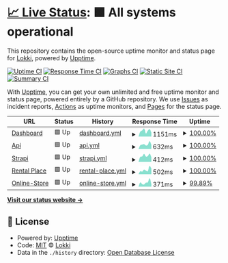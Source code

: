 # [📈 Live Status](https://status.getlokki.com): <!--live status--> **🟩 All systems operational**

This repository contains the open-source uptime monitor and status page for [Lokki](https://status.getlokki.com), powered by [Upptime](https://github.com/upptime/upptime).

[![Uptime CI](https://github.com/LokkiApp/LokkiApp.github.io/workflows/Uptime%20CI/badge.svg)](https://github.com/LokkiApp/LokkiApp.github.io/actions?query=workflow%3A%22Uptime+CI%22)
[![Response Time CI](https://github.com/LokkiApp/LokkiApp.github.io/workflows/Response%20Time%20CI/badge.svg)](https://github.com/LokkiApp/LokkiApp.github.io/actions?query=workflow%3A%22Response+Time+CI%22)
[![Graphs CI](https://github.com/LokkiApp/LokkiApp.github.io/workflows/Graphs%20CI/badge.svg)](https://github.com/LokkiApp/LokkiApp.github.io/actions?query=workflow%3A%22Graphs+CI%22)
[![Static Site CI](https://github.com/LokkiApp/LokkiApp.github.io/workflows/Static%20Site%20CI/badge.svg)](https://github.com/LokkiApp/LokkiApp.github.io/actions?query=workflow%3A%22Static+Site+CI%22)
[![Summary CI](https://github.com/LokkiApp/LokkiApp.github.io/workflows/Summary%20CI/badge.svg)](https://github.com/LokkiApp/LokkiApp.github.io/actions?query=workflow%3A%22Summary+CI%22)

With [Upptime](https://upptime.js.org), you can get your own unlimited and free uptime monitor and status page, powered entirely by a GitHub repository. We use [Issues](https://github.com/LokkiApp/LokkiApp.github.io/issues) as incident reports, [Actions](https://github.com/LokkiApp/LokkiApp.github.io/actions) as uptime monitors, and [Pages](https://status.getlokki.com) for the status page.

<!--start: status pages-->
<!-- This summary is generated by Upptime (https://github.com/upptime/upptime) -->
<!-- Do not edit this manually, your changes will be overwritten -->
<!-- prettier-ignore -->
| URL | Status | History | Response Time | Uptime |
| --- | ------ | ------- | ------------- | ------ |
| <img alt="" src="https://icons.duckduckgo.com/ip3/app.getlokki.com.ico" height="13"> [Dashboard](https://app.getlokki.com) | 🟩 Up | [dashboard.yml](https://github.com/LokkiApp/LokkiApp.github.io/commits/HEAD/history/dashboard.yml) | <details><summary><img alt="Response time graph" src="./graphs/dashboard/response-time-week.png" height="20"> 1151ms</summary><br><a href="https://status.getlokki.com/history/dashboard"><img alt="Response time 1177" src="https://img.shields.io/endpoint?url=https%3A%2F%2Fraw.githubusercontent.com%2FLokkiApp%2FLokkiApp.github.io%2FHEAD%2Fapi%2Fdashboard%2Fresponse-time.json"></a><br><a href="https://status.getlokki.com/history/dashboard"><img alt="24-hour response time 784" src="https://img.shields.io/endpoint?url=https%3A%2F%2Fraw.githubusercontent.com%2FLokkiApp%2FLokkiApp.github.io%2FHEAD%2Fapi%2Fdashboard%2Fresponse-time-day.json"></a><br><a href="https://status.getlokki.com/history/dashboard"><img alt="7-day response time 1151" src="https://img.shields.io/endpoint?url=https%3A%2F%2Fraw.githubusercontent.com%2FLokkiApp%2FLokkiApp.github.io%2FHEAD%2Fapi%2Fdashboard%2Fresponse-time-week.json"></a><br><a href="https://status.getlokki.com/history/dashboard"><img alt="30-day response time 939" src="https://img.shields.io/endpoint?url=https%3A%2F%2Fraw.githubusercontent.com%2FLokkiApp%2FLokkiApp.github.io%2FHEAD%2Fapi%2Fdashboard%2Fresponse-time-month.json"></a><br><a href="https://status.getlokki.com/history/dashboard"><img alt="1-year response time 1177" src="https://img.shields.io/endpoint?url=https%3A%2F%2Fraw.githubusercontent.com%2FLokkiApp%2FLokkiApp.github.io%2FHEAD%2Fapi%2Fdashboard%2Fresponse-time-year.json"></a></details> | <details><summary><a href="https://status.getlokki.com/history/dashboard">100.00%</a></summary><a href="https://status.getlokki.com/history/dashboard"><img alt="All-time uptime 100.00%" src="https://img.shields.io/endpoint?url=https%3A%2F%2Fraw.githubusercontent.com%2FLokkiApp%2FLokkiApp.github.io%2FHEAD%2Fapi%2Fdashboard%2Fuptime.json"></a><br><a href="https://status.getlokki.com/history/dashboard"><img alt="24-hour uptime 100.00%" src="https://img.shields.io/endpoint?url=https%3A%2F%2Fraw.githubusercontent.com%2FLokkiApp%2FLokkiApp.github.io%2FHEAD%2Fapi%2Fdashboard%2Fuptime-day.json"></a><br><a href="https://status.getlokki.com/history/dashboard"><img alt="7-day uptime 100.00%" src="https://img.shields.io/endpoint?url=https%3A%2F%2Fraw.githubusercontent.com%2FLokkiApp%2FLokkiApp.github.io%2FHEAD%2Fapi%2Fdashboard%2Fuptime-week.json"></a><br><a href="https://status.getlokki.com/history/dashboard"><img alt="30-day uptime 99.98%" src="https://img.shields.io/endpoint?url=https%3A%2F%2Fraw.githubusercontent.com%2FLokkiApp%2FLokkiApp.github.io%2FHEAD%2Fapi%2Fdashboard%2Fuptime-month.json"></a><br><a href="https://status.getlokki.com/history/dashboard"><img alt="1-year uptime 100.00%" src="https://img.shields.io/endpoint?url=https%3A%2F%2Fraw.githubusercontent.com%2FLokkiApp%2FLokkiApp.github.io%2FHEAD%2Fapi%2Fdashboard%2Fuptime-year.json"></a></details>
| <img alt="" src="https://i.imgur.com/Sud9i5T.jpg" height="13"> [Api](https://api.getlokki.com/v2/api) | 🟩 Up | [api.yml](https://github.com/LokkiApp/LokkiApp.github.io/commits/HEAD/history/api.yml) | <details><summary><img alt="Response time graph" src="./graphs/api/response-time-week.png" height="20"> 632ms</summary><br><a href="https://status.getlokki.com/history/api"><img alt="Response time 631" src="https://img.shields.io/endpoint?url=https%3A%2F%2Fraw.githubusercontent.com%2FLokkiApp%2FLokkiApp.github.io%2FHEAD%2Fapi%2Fapi%2Fresponse-time.json"></a><br><a href="https://status.getlokki.com/history/api"><img alt="24-hour response time 564" src="https://img.shields.io/endpoint?url=https%3A%2F%2Fraw.githubusercontent.com%2FLokkiApp%2FLokkiApp.github.io%2FHEAD%2Fapi%2Fapi%2Fresponse-time-day.json"></a><br><a href="https://status.getlokki.com/history/api"><img alt="7-day response time 632" src="https://img.shields.io/endpoint?url=https%3A%2F%2Fraw.githubusercontent.com%2FLokkiApp%2FLokkiApp.github.io%2FHEAD%2Fapi%2Fapi%2Fresponse-time-week.json"></a><br><a href="https://status.getlokki.com/history/api"><img alt="30-day response time 633" src="https://img.shields.io/endpoint?url=https%3A%2F%2Fraw.githubusercontent.com%2FLokkiApp%2FLokkiApp.github.io%2FHEAD%2Fapi%2Fapi%2Fresponse-time-month.json"></a><br><a href="https://status.getlokki.com/history/api"><img alt="1-year response time 631" src="https://img.shields.io/endpoint?url=https%3A%2F%2Fraw.githubusercontent.com%2FLokkiApp%2FLokkiApp.github.io%2FHEAD%2Fapi%2Fapi%2Fresponse-time-year.json"></a></details> | <details><summary><a href="https://status.getlokki.com/history/api">100.00%</a></summary><a href="https://status.getlokki.com/history/api"><img alt="All-time uptime 99.97%" src="https://img.shields.io/endpoint?url=https%3A%2F%2Fraw.githubusercontent.com%2FLokkiApp%2FLokkiApp.github.io%2FHEAD%2Fapi%2Fapi%2Fuptime.json"></a><br><a href="https://status.getlokki.com/history/api"><img alt="24-hour uptime 100.00%" src="https://img.shields.io/endpoint?url=https%3A%2F%2Fraw.githubusercontent.com%2FLokkiApp%2FLokkiApp.github.io%2FHEAD%2Fapi%2Fapi%2Fuptime-day.json"></a><br><a href="https://status.getlokki.com/history/api"><img alt="7-day uptime 100.00%" src="https://img.shields.io/endpoint?url=https%3A%2F%2Fraw.githubusercontent.com%2FLokkiApp%2FLokkiApp.github.io%2FHEAD%2Fapi%2Fapi%2Fuptime-week.json"></a><br><a href="https://status.getlokki.com/history/api"><img alt="30-day uptime 100.00%" src="https://img.shields.io/endpoint?url=https%3A%2F%2Fraw.githubusercontent.com%2FLokkiApp%2FLokkiApp.github.io%2FHEAD%2Fapi%2Fapi%2Fuptime-month.json"></a><br><a href="https://status.getlokki.com/history/api"><img alt="1-year uptime 99.97%" src="https://img.shields.io/endpoint?url=https%3A%2F%2Fraw.githubusercontent.com%2FLokkiApp%2FLokkiApp.github.io%2FHEAD%2Fapi%2Fapi%2Fuptime-year.json"></a></details>
| <img alt="" src="https://assets.super.so/e7c0f16c-8bd3-4c76-8075-4c86f986e1b2/images/32f3a89c-99c4-466f-8536-dd75f65fa320/Strapi-Monogram.png" height="13"> [Strapi](https://strapi.getlokki.com) | 🟩 Up | [strapi.yml](https://github.com/LokkiApp/LokkiApp.github.io/commits/HEAD/history/strapi.yml) | <details><summary><img alt="Response time graph" src="./graphs/strapi/response-time-week.png" height="20"> 412ms</summary><br><a href="https://status.getlokki.com/history/strapi"><img alt="Response time 416" src="https://img.shields.io/endpoint?url=https%3A%2F%2Fraw.githubusercontent.com%2FLokkiApp%2FLokkiApp.github.io%2FHEAD%2Fapi%2Fstrapi%2Fresponse-time.json"></a><br><a href="https://status.getlokki.com/history/strapi"><img alt="24-hour response time 312" src="https://img.shields.io/endpoint?url=https%3A%2F%2Fraw.githubusercontent.com%2FLokkiApp%2FLokkiApp.github.io%2FHEAD%2Fapi%2Fstrapi%2Fresponse-time-day.json"></a><br><a href="https://status.getlokki.com/history/strapi"><img alt="7-day response time 412" src="https://img.shields.io/endpoint?url=https%3A%2F%2Fraw.githubusercontent.com%2FLokkiApp%2FLokkiApp.github.io%2FHEAD%2Fapi%2Fstrapi%2Fresponse-time-week.json"></a><br><a href="https://status.getlokki.com/history/strapi"><img alt="30-day response time 408" src="https://img.shields.io/endpoint?url=https%3A%2F%2Fraw.githubusercontent.com%2FLokkiApp%2FLokkiApp.github.io%2FHEAD%2Fapi%2Fstrapi%2Fresponse-time-month.json"></a><br><a href="https://status.getlokki.com/history/strapi"><img alt="1-year response time 416" src="https://img.shields.io/endpoint?url=https%3A%2F%2Fraw.githubusercontent.com%2FLokkiApp%2FLokkiApp.github.io%2FHEAD%2Fapi%2Fstrapi%2Fresponse-time-year.json"></a></details> | <details><summary><a href="https://status.getlokki.com/history/strapi">100.00%</a></summary><a href="https://status.getlokki.com/history/strapi"><img alt="All-time uptime 99.89%" src="https://img.shields.io/endpoint?url=https%3A%2F%2Fraw.githubusercontent.com%2FLokkiApp%2FLokkiApp.github.io%2FHEAD%2Fapi%2Fstrapi%2Fuptime.json"></a><br><a href="https://status.getlokki.com/history/strapi"><img alt="24-hour uptime 100.00%" src="https://img.shields.io/endpoint?url=https%3A%2F%2Fraw.githubusercontent.com%2FLokkiApp%2FLokkiApp.github.io%2FHEAD%2Fapi%2Fstrapi%2Fuptime-day.json"></a><br><a href="https://status.getlokki.com/history/strapi"><img alt="7-day uptime 100.00%" src="https://img.shields.io/endpoint?url=https%3A%2F%2Fraw.githubusercontent.com%2FLokkiApp%2FLokkiApp.github.io%2FHEAD%2Fapi%2Fstrapi%2Fuptime-week.json"></a><br><a href="https://status.getlokki.com/history/strapi"><img alt="30-day uptime 100.00%" src="https://img.shields.io/endpoint?url=https%3A%2F%2Fraw.githubusercontent.com%2FLokkiApp%2FLokkiApp.github.io%2FHEAD%2Fapi%2Fstrapi%2Fuptime-month.json"></a><br><a href="https://status.getlokki.com/history/strapi"><img alt="1-year uptime 99.89%" src="https://img.shields.io/endpoint?url=https%3A%2F%2Fraw.githubusercontent.com%2FLokkiApp%2FLokkiApp.github.io%2FHEAD%2Fapi%2Fstrapi%2Fuptime-year.json"></a></details>
| <img alt="" src="https://icons.duckduckgo.com/ip3/www.lokki.rent.ico" height="13"> [Rental Place](https://www.lokki.rent/) | 🟩 Up | [rental-place.yml](https://github.com/LokkiApp/LokkiApp.github.io/commits/HEAD/history/rental-place.yml) | <details><summary><img alt="Response time graph" src="./graphs/rental-place/response-time-week.png" height="20"> 502ms</summary><br><a href="https://status.getlokki.com/history/rental-place"><img alt="Response time 389" src="https://img.shields.io/endpoint?url=https%3A%2F%2Fraw.githubusercontent.com%2FLokkiApp%2FLokkiApp.github.io%2FHEAD%2Fapi%2Frental-place%2Fresponse-time.json"></a><br><a href="https://status.getlokki.com/history/rental-place"><img alt="24-hour response time 657" src="https://img.shields.io/endpoint?url=https%3A%2F%2Fraw.githubusercontent.com%2FLokkiApp%2FLokkiApp.github.io%2FHEAD%2Fapi%2Frental-place%2Fresponse-time-day.json"></a><br><a href="https://status.getlokki.com/history/rental-place"><img alt="7-day response time 502" src="https://img.shields.io/endpoint?url=https%3A%2F%2Fraw.githubusercontent.com%2FLokkiApp%2FLokkiApp.github.io%2FHEAD%2Fapi%2Frental-place%2Fresponse-time-week.json"></a><br><a href="https://status.getlokki.com/history/rental-place"><img alt="30-day response time 444" src="https://img.shields.io/endpoint?url=https%3A%2F%2Fraw.githubusercontent.com%2FLokkiApp%2FLokkiApp.github.io%2FHEAD%2Fapi%2Frental-place%2Fresponse-time-month.json"></a><br><a href="https://status.getlokki.com/history/rental-place"><img alt="1-year response time 389" src="https://img.shields.io/endpoint?url=https%3A%2F%2Fraw.githubusercontent.com%2FLokkiApp%2FLokkiApp.github.io%2FHEAD%2Fapi%2Frental-place%2Fresponse-time-year.json"></a></details> | <details><summary><a href="https://status.getlokki.com/history/rental-place">100.00%</a></summary><a href="https://status.getlokki.com/history/rental-place"><img alt="All-time uptime 100.00%" src="https://img.shields.io/endpoint?url=https%3A%2F%2Fraw.githubusercontent.com%2FLokkiApp%2FLokkiApp.github.io%2FHEAD%2Fapi%2Frental-place%2Fuptime.json"></a><br><a href="https://status.getlokki.com/history/rental-place"><img alt="24-hour uptime 100.00%" src="https://img.shields.io/endpoint?url=https%3A%2F%2Fraw.githubusercontent.com%2FLokkiApp%2FLokkiApp.github.io%2FHEAD%2Fapi%2Frental-place%2Fuptime-day.json"></a><br><a href="https://status.getlokki.com/history/rental-place"><img alt="7-day uptime 100.00%" src="https://img.shields.io/endpoint?url=https%3A%2F%2Fraw.githubusercontent.com%2FLokkiApp%2FLokkiApp.github.io%2FHEAD%2Fapi%2Frental-place%2Fuptime-week.json"></a><br><a href="https://status.getlokki.com/history/rental-place"><img alt="30-day uptime 100.00%" src="https://img.shields.io/endpoint?url=https%3A%2F%2Fraw.githubusercontent.com%2FLokkiApp%2FLokkiApp.github.io%2FHEAD%2Fapi%2Frental-place%2Fuptime-month.json"></a><br><a href="https://status.getlokki.com/history/rental-place"><img alt="1-year uptime 100.00%" src="https://img.shields.io/endpoint?url=https%3A%2F%2Fraw.githubusercontent.com%2FLokkiApp%2FLokkiApp.github.io%2FHEAD%2Fapi%2Frental-place%2Fuptime-year.json"></a></details>
| <img alt="" src="https://icons.duckduckgo.com/ip3/rent-itoum.lokki.rent.ico" height="13"> [Online-Store](https://rent-itoum.lokki.rent/) | 🟩 Up | [online-store.yml](https://github.com/LokkiApp/LokkiApp.github.io/commits/HEAD/history/online-store.yml) | <details><summary><img alt="Response time graph" src="./graphs/online-store/response-time-week.png" height="20"> 371ms</summary><br><a href="https://status.getlokki.com/history/online-store"><img alt="Response time 347" src="https://img.shields.io/endpoint?url=https%3A%2F%2Fraw.githubusercontent.com%2FLokkiApp%2FLokkiApp.github.io%2FHEAD%2Fapi%2Fonline-store%2Fresponse-time.json"></a><br><a href="https://status.getlokki.com/history/online-store"><img alt="24-hour response time 346" src="https://img.shields.io/endpoint?url=https%3A%2F%2Fraw.githubusercontent.com%2FLokkiApp%2FLokkiApp.github.io%2FHEAD%2Fapi%2Fonline-store%2Fresponse-time-day.json"></a><br><a href="https://status.getlokki.com/history/online-store"><img alt="7-day response time 371" src="https://img.shields.io/endpoint?url=https%3A%2F%2Fraw.githubusercontent.com%2FLokkiApp%2FLokkiApp.github.io%2FHEAD%2Fapi%2Fonline-store%2Fresponse-time-week.json"></a><br><a href="https://status.getlokki.com/history/online-store"><img alt="30-day response time 338" src="https://img.shields.io/endpoint?url=https%3A%2F%2Fraw.githubusercontent.com%2FLokkiApp%2FLokkiApp.github.io%2FHEAD%2Fapi%2Fonline-store%2Fresponse-time-month.json"></a><br><a href="https://status.getlokki.com/history/online-store"><img alt="1-year response time 347" src="https://img.shields.io/endpoint?url=https%3A%2F%2Fraw.githubusercontent.com%2FLokkiApp%2FLokkiApp.github.io%2FHEAD%2Fapi%2Fonline-store%2Fresponse-time-year.json"></a></details> | <details><summary><a href="https://status.getlokki.com/history/online-store">99.89%</a></summary><a href="https://status.getlokki.com/history/online-store"><img alt="All-time uptime 99.95%" src="https://img.shields.io/endpoint?url=https%3A%2F%2Fraw.githubusercontent.com%2FLokkiApp%2FLokkiApp.github.io%2FHEAD%2Fapi%2Fonline-store%2Fuptime.json"></a><br><a href="https://status.getlokki.com/history/online-store"><img alt="24-hour uptime 99.21%" src="https://img.shields.io/endpoint?url=https%3A%2F%2Fraw.githubusercontent.com%2FLokkiApp%2FLokkiApp.github.io%2FHEAD%2Fapi%2Fonline-store%2Fuptime-day.json"></a><br><a href="https://status.getlokki.com/history/online-store"><img alt="7-day uptime 99.89%" src="https://img.shields.io/endpoint?url=https%3A%2F%2Fraw.githubusercontent.com%2FLokkiApp%2FLokkiApp.github.io%2FHEAD%2Fapi%2Fonline-store%2Fuptime-week.json"></a><br><a href="https://status.getlokki.com/history/online-store"><img alt="30-day uptime 99.93%" src="https://img.shields.io/endpoint?url=https%3A%2F%2Fraw.githubusercontent.com%2FLokkiApp%2FLokkiApp.github.io%2FHEAD%2Fapi%2Fonline-store%2Fuptime-month.json"></a><br><a href="https://status.getlokki.com/history/online-store"><img alt="1-year uptime 99.95%" src="https://img.shields.io/endpoint?url=https%3A%2F%2Fraw.githubusercontent.com%2FLokkiApp%2FLokkiApp.github.io%2FHEAD%2Fapi%2Fonline-store%2Fuptime-year.json"></a></details>

<!--end: status pages-->

[**Visit our status website →**](https://status.getlokki.com)

## 📄 License

- Powered by: [Upptime](https://github.com/upptime/upptime)
- Code: [MIT](./LICENSE) © [Lokki](https://status.getlokki.com)
- Data in the `./history` directory: [Open Database License](https://opendatacommons.org/licenses/odbl/1-0/)
